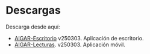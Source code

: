 # Descargas

Descarga desde aquí:

-   [AIGAR-Escritorio](https://github.com/iCarto/aigar-web/releases/download/250303/250303_aigar.zip) v250303. Aplicación de escritorio.
-   [AIGAR-Lecturas](https://github.com/iCarto/aigar-web/releases/download/250303/250303_aigar-lecturas.apk). v250303. Aplicación móvil.

